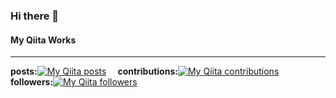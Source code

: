 ### Hi there 👋

#### My Qiita Works  
---  
**posts:**[![My Qiita posts](https://qiita-badge.apiapi.app/s/rom1000_onigiri/posts.svg)](http://qiita.com/rom1000_onigiri)&emsp;
**contributions:**[![My Qiita contributions](https://qiita-badge.apiapi.app/s/rom1000_onigiri/contributions.svg)](http://qiita.com/rom1000_onigiri)&emsp;
**followers:**[![My Qiita followers](https://qiita-badge.apiapi.app/s/rom1000_onigiri/followers.svg)](http://qiita.com/rom1000_onigiri)&emsp;


<!--
**ROM1000-anpn/ROM1000-anpn** is a ✨ _special_ ✨ repository because its `README.md` (this file) appears on your GitHub profile.

Here are some ideas to get you started:

- 🔭 I’m currently working on ...
- 🌱 I’m currently learning ...
- 👯 I’m looking to collaborate on ...
- 🤔 I’m looking for help with ...
- 💬 Ask me about ...
- 📫 How to reach me: ...
- 😄 Pronouns: ...
- ⚡ Fun fact: ...
-->
